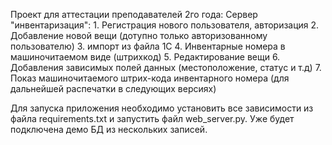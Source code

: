Проект для аттестации преподавателей 2го года:
 Сервер "инвентаризация":
    1. Регистрация нового пользователя, авторизация
    2. Добавление новой вещи (дотупно только авторизованному пользователю)
    3. импорт из файла 1С
    4. Инвентарные номера в машиночитаемом виде (штрихкод)
    5. Редактирование вещи
    6. Добавления зависимых полей данных (местоположение, статус и т.д)
    7. Показ машиночитаемого штрих-кода инвентарного номера (для дальнейшей распечатки в
    следующих версиях)

Для запуска приложения необходимо установить все зависимости из файла requirements.txt и
запустить файл web_server.py. Уже будет подключена демо БД из нескольких записей.
